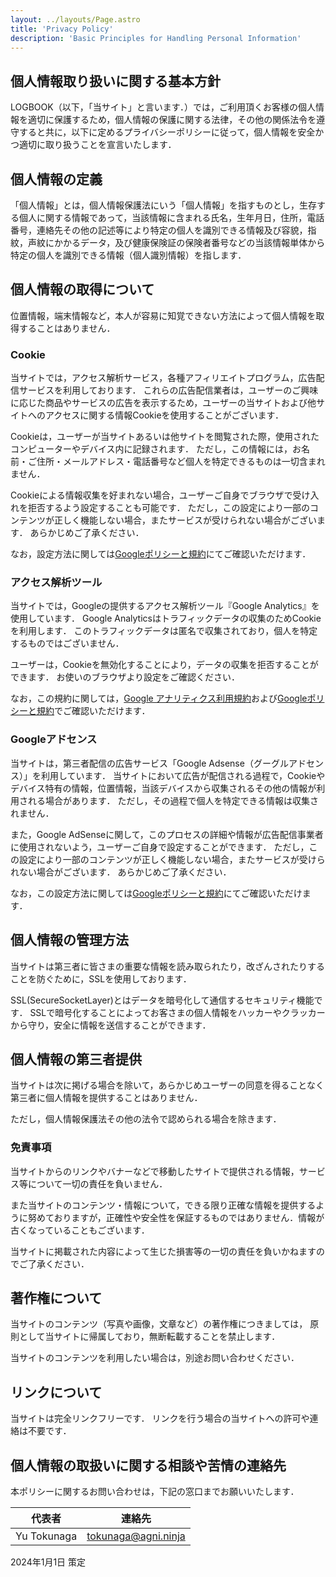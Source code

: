 ```yaml
---
layout: ../layouts/Page.astro
title: 'Privacy Policy'
description: 'Basic Principles for Handling Personal Information'
---
```


## 個人情報取り扱いに関する基本方針

LOGBOOK（以下，「当サイト」と言います．）では，ご利用頂くお客様の個人情報を適切に保護するため，個人情報の保護に関する法律，その他の関係法令を遵守すると共に，以下に定めるプライバシーポリシーに従って，個人情報を安全かつ適切に取り扱うことを宣言いたします．

## 個人情報の定義

「個人情報」とは，個人情報保護法にいう「個人情報」を指すものとし，生存する個人に関する情報であって，当該情報に含まれる氏名，生年月日，住所，電話番号，連絡先その他の記述等により特定の個人を識別できる情報及び容貌，指紋，声紋にかかるデータ，及び健康保険証の保険者番号などの当該情報単体から特定の個人を識別できる情報（個人識別情報）を指します．

## 個人情報の取得について

位置情報，端末情報など，本人が容易に知覚できない方法によって個人情報を取得することはありません．

### Cookie

当サイトでは，アクセス解析サービス，各種アフィリエイトプログラム，広告配信サービスを利用しております．
これらの広告配信業者は，ユーザーのご興味に応じた商品やサービスの広告を表示するため，ユーザーの当サイトおよび他サイトへのアクセスに関する情報Cookieを使用することがございます．

Cookieは，ユーザーが当サイトあるいは他サイトを閲覧された際，使用されたコンピューターやデバイス内に記録されます．
ただし，この情報には，お名前・ご住所・メールアドレス・電話番号など個人を特定できるものは一切含まれません．

Cookieによる情報収集を好まれない場合，ユーザーご自身でブラウザで受け入れを拒否するよう設定することも可能です．
ただし，この設定により一部のコンテンツが正しく機能しない場合，またサービスが受けられない場合がございます．
あらかじめご了承ください．

なお，設定方法に関しては[Googleポリシーと規約](https://policies.google.com/technologies/partner-sites?hl=ja)にてご確認いただけます．

### アクセス解析ツール

当サイトでは，Googleの提供するアクセス解析ツール『Google Analytics』を使用しています．
Google Analyticsはトラフィックデータの収集のためCookieを利用します．
このトラフィックデータは匿名で収集されており，個人を特定するものではございません．

ユーザーは，Cookieを無効化することにより，データの収集を拒否することができます．
お使いのブラウザより設定をご確認ください．

なお，この規約に関しては，[Google アナリティクス利用規約](https://marketingplatform.google.com/about/analytics/terms/jp/)および[Googleポリシーと規約](https://policies.google.com/technologies/partner-sites?hl=ja)でご確認いただけます．

### Googleアドセンス

当サイトは，第三者配信の広告サービス「Google Adsense（グーグルアドセンス）」を利用しています．
当サイトにおいて広告が配信される過程で，Cookieやデバイス特有の情報，位置情報，当該デバイスから収集されるその他の情報が利用される場合があります．
ただし，その過程で個人を特定できる情報は収集されません．

また，Google AdSenseに関して，このプロセスの詳細や情報が広告配信事業者に使用されないよう，ユーザーご自身で設定することができます．
ただし，この設定により一部のコンテンツが正しく機能しない場合，またサービスが受けられない場合がございます．
あらかじめご了承ください．

なお，この設定方法に関しては[Googleポリシーと規約](https://policies.google.com/technologies/partner-sites?hl=ja)にてご確認いただけます．

## 個人情報の管理方法

当サイトは第三者に皆さまの重要な情報を読み取られたり，改ざんされたりすることを防ぐために，SSLを使用しております．

SSL(SecureSocketLayer)とはデータを暗号化して通信するセキュリティ機能です．
SSLで暗号化することによってお客さまの個人情報をハッカーやクラッカーから守り，安全に情報を送信することができます．

## 個人情報の第三者提供

当サイトは次に掲げる場合を除いて，あらかじめユーザーの同意を得ることなく第三者に個人情報を提供することはありません．

ただし，個人情報保護法その他の法令で認められる場合を除きます．

### 免責事項

当サイトからのリンクやバナーなどで移動したサイトで提供される情報，サービス等について一切の責任を負いません．

また当サイトのコンテンツ・情報について，できる限り正確な情報を提供するように努めておりますが，正確性や安全性を保証するものではありません．情報が古くなっていることもございます．

当サイトに掲載された内容によって生じた損害等の一切の責任を負いかねますのでご了承ください．

## 著作権について

当サイトのコンテンツ（写真や画像，文章など）の著作権につきましては， 原則として当サイトに帰属しており，無断転載することを禁止します．

当サイトのコンテンツを利用したい場合は，別途お問い合わせください．

## リンクについて

当サイトは完全リンクフリーです．
リンクを行う場合の当サイトへの許可や連絡は不要です．

## 個人情報の取扱いに関する相談や苦情の連絡先

本ポリシーに関するお問い合わせは，下記の窓口までお願いいたします．

|代表者|連絡先|
|-|-|
|Yu Tokunaga|<tokunaga@agni.ninja>|

2024年1月1日 策定
